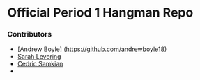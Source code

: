 # Official Period 1 Hangman Repo

### Contributors
 - [Andrew Boyle] (https://github.com/andrewboyle18)
 - [Sarah Levering]()
 - [Cedric Samkian]()
 - 
